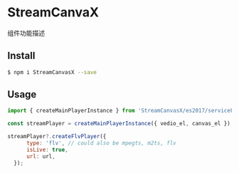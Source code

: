 # StreamCanvaX

组件功能描述

## Install

```bash
$ npm i StreamCanvasX --save
```

## Usage

```js
import { createMainPlayerInstance } from 'StreamCanvasX/es2017/serviceFactories/index';

const streamPlayer = createMainPlayerInstance({ vedio_el, canvas_el });

streamPlayer?.createFlvPlayer({
      type: 'flv', // could also be mpegts, m2ts, flv
      isLive: true,
      url: url,
  });


```
